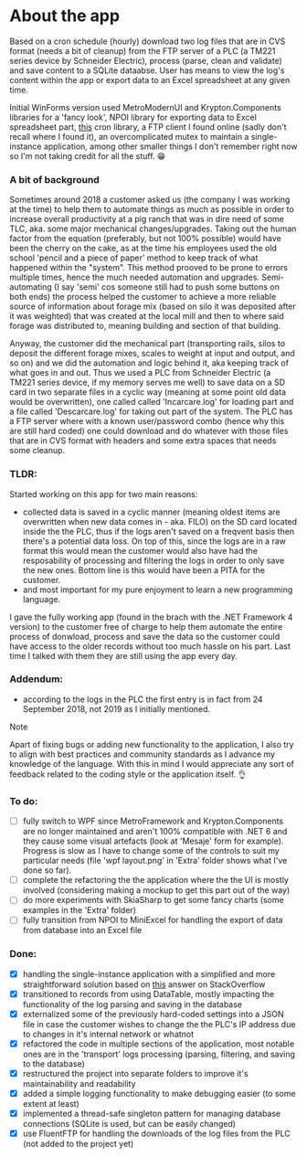 # About the app
Based on a cron schedule (hourly) download two log files that are in CVS format (needs a bit of cleanup) from the FTP server of a PLC (a TM221 series device by Schneider Electric), process (parse, clean and validate) and save content to a SQLite dataabse. User has means to view the log's content within the app or export data to an Excel spreadsheet at any given time.

Initial WinForms version used MetroModernUI and Krypton.Components libraries for a 'fancy look', NPOI library for exporting data to Excel spreadsheet part, [this](https://github.com/HenriqueCaires/cron) cron library, a FTP client I found online (sadly don't recall where I found it), an overcomplicated mutex to maintain a single-instance application, among other smaller things I don't remember right now so I'm not taking credit for all the stuff. :grin:

### A bit of background
Sometimes around 2018 a customer asked us (the company I was working at the time) to help them to automate things as much as possible in order to increase overall productivity at a pig ranch that was in dire need of some TLC, aka. some major mechanical changes/upgrades. Taking out the human factor from the equation (preferably, but not 100% possible) would have been the cherry on the cake, as at the time his employees used the old school 'pencil and a piece of paper' method to keep track of what happened within the "system". This method prooved to be prone to errors multiple times, hence the much needed automation and upgrades. Semi-automating (I say 'semi' cos someone still had to push some buttons on both ends) the process helped the customer to achieve a more reliable source of information about forage mix (based on silo it was deposited after it was weighted) that was created at the local mill and then to where said forage was distributed to, meaning building and section of that building.

Anyway, the customer did the mechanical part (transporting rails, silos to deposit the different forage mixes, scales to weight at input and output, and so on) and we did the automation and logic behind it, aka keeping track of what goes in and out. Thus we used a PLC from Schneider Electric (a TM221 series device, if my memory serves me well) to save data on a SD card in two separate files in a cyclic way (meaning at some point old data would be overwritten), one called called 'Incarcare.log' for loading part and a file called 'Descarcare.log' for taking out part of the system. The PLC has a FTP server where with a known user/password combo (hence why this are still hard coded) one could download and do whatever with those files that are in CVS format with headers and some extra spaces that needs some cleanup.

### **TLDR**:
Started working on this app for two main reasons:
- collected data is saved in a cyclic manner (meaning oldest items are overwritten when new data comes in - aka. FILO) on the SD card located inside the the PLC, thus if the logs aren't saved on a freqvent basis then there's a potential data loss. On top of this, since the logs are in a raw format this would mean the customer would also have had the resposability of processing and filtering the logs in order to only save the new ones. Bottom line is this would have been a PITA for the customer.
- and most important for my pure enjoyment to learn a new programming language.

I gave the fully working app (found in the brach with the .NET Framework 4 version) to the customer free of charge to help them automate the entire process of donwload, process and save the data so the customer could have access to the older records without too much hassle on his part. Last time I talked with them they are still using the app every day.

### Addendum:
- according to the logs in the PLC the first entry is in fact from 24 September 2018, not 2019 as I initially mentioned.

> [!NOTE]
> Apart of fixing bugs or adding new functionality to the application, I also try to align with best practices and community standards as I advance my knowledge of the language. With this in mind I would appreciate any sort of feedback related to the coding style or the application itself. :ok_hand:

### To do:
- [ ] fully switch to WPF since MetroFramework and Krypton.Components are no longer maintained and aren't 100% compatible with .NET 6 and they cause some visual artefacts (look at 'Mesaje' form for example). Progress is slow as I have to change some of the controls to suit my particular needs (file 'wpf layout.png' in 'Extra' folder shows what I've done so far).
- [ ] complete the refactoring the the application where the the UI is mostly involved (considering making a mockup to get this part out of the way)
- [ ] do more experiments with SkiaSharp to get some fancy charts (some examples in the 'Extra' folder)
- [ ] fully transition from NPOI to MiniExcel for handling the export of data from database into an Excel file

### Done:
- [x] handling the single-instance application with a simplified and more straightforward solution based on [this](https://stackoverflow.com/a/819808) answer on StackOverflow
- [x] transitioned to records from using DataTable, mostly impacting the functionality of the log parsing and saving in the database
- [x] externalized some of the previously hard-coded settings into a JSON file in case the customer wishes to change the the PLC's IP address due to changes in it's internal network or whatnot
- [x] refactored the code in multiple sections of the application, most notable ones are in the 'transport' logs processing (parsing, filtering, and saving to the database)
- [x] restructured the project into separate folders to improve it's maintainability and readability
- [x] added a simple logging functionality to make debugging easier (to some extent at least)
- [x] implemented a thread-safe singleton pattern for managing database connections (SQLite is used, but can be easily changed)
- [x] use FluentFTP for handling the downloads of the log files from the PLC (not added to the project yet)